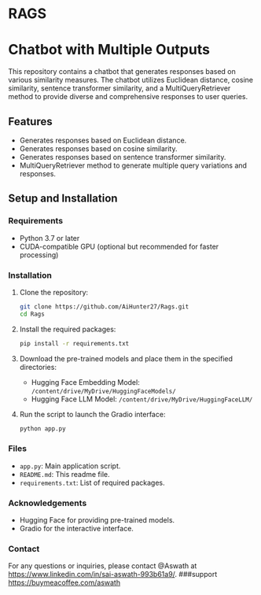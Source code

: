 # RAGS
# Chatbot with Multiple Outputs

This repository contains a chatbot that generates responses based on various similarity measures. The chatbot utilizes Euclidean distance, cosine similarity, sentence transformer similarity, and a MultiQueryRetriever method to provide diverse and comprehensive responses to user queries.

## Features

- Generates responses based on Euclidean distance.
- Generates responses based on cosine similarity.
- Generates responses based on sentence transformer similarity.
- MultiQueryRetriever method to generate multiple query variations and responses.
  

## Setup and Installation

### Requirements

- Python 3.7 or later
- CUDA-compatible GPU (optional but recommended for faster processing)

### Installation

1. Clone the repository:

    ```bash
    git clone https://github.com/AiHunter27/Rags.git
    cd Rags
    ```

2. Install the required packages:

    ```bash
    pip install -r requirements.txt
    ```

3. Download the pre-trained models and place them in the specified directories:

    - Hugging Face Embedding Model: `/content/drive/MyDrive/HuggingFaceModels/`
    - Hugging Face LLM Model: `/content/drive/MyDrive/HuggingFaceLLM/`

4. Run the script to launch the Gradio interface:

    ```bash
    python app.py
    ```


### Files

- `app.py`: Main application script.
- `README.md`: This readme file.
- `requirements.txt`: List of required packages.



### Acknowledgements

- Hugging Face for providing pre-trained models.
- Gradio for the interactive interface.


### Contact

For any questions or inquiries, please contact @Aswath at https://www.linkedin.com/in/sai-aswath-993b61a9/.
###support
https://buymeacoffee.com/aswath
